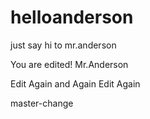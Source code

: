 # helloanderson
just say hi to mr.anderson

You are edited! Mr.Anderson


Edit Again and Again
Edit Again

master-change
